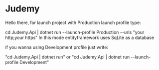 # Judemy
Hello there, for launch project with Production launch profile type:

cd Judemy.Api | dotnet run --launch-profile Production --urls "your http;your https"
In this mode entityframework uses SqLite as a database

if you wanna using Development profile just write:

"cd Judemy.Api | dotnet run" or "cd Judemy.Api | dotnet run --launch-profile Development"

